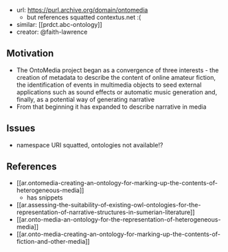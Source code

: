 - url: https://purl.archive.org/domain/ontomedia
  - but references squatted contextus.net :(
- similar: [[prdct.abc-ontology]]
- creator: @faith-lawrence

## Motivation

- The OntoMedia project began as a convergence of three interests - the creation of metadata to describe the content of online amateur fiction, the identification of events in multimedia objects to seed external applications such as sound effects or automatic music generation and, finally, as a potential way of generating narrative
- From that beginning it has expanded to describe narrative in media

## Issues

- namespace URI squatted, ontologies not available!?

## References

- [[ar.ontomedia-creating-an-ontology-for-marking-up-the-contents-of-heterogeneous-media]]
  - has snippets
- [[ar.assessing-the-suitability-of-existing-owl-ontologies-for-the-representation-of-narrative-structures-in-sumerian-literature]]
- [[ar.onto-media-an-ontology-for-the-representation-of-heterogeneous-media]]
- [[ar.onto-media-creating-an-ontology-for-marking-up-the-contents-of-fiction-and-other-media]]